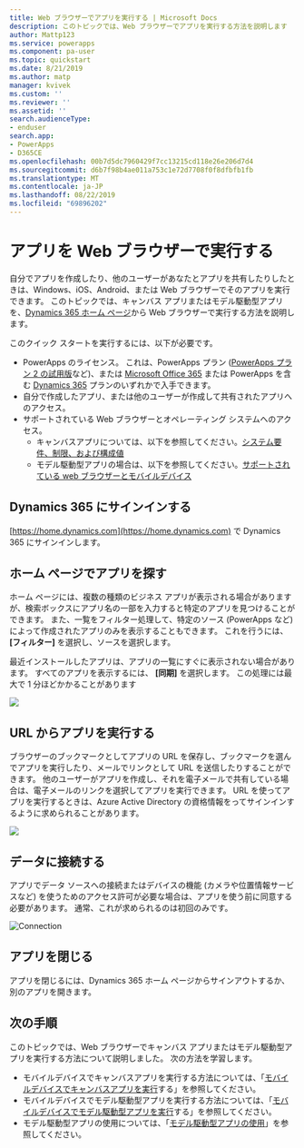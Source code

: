 ```yaml
---
title: Web ブラウザーでアプリを実行する | Microsoft Docs
description: このトピックでは、Web ブラウザーでアプリを実行する方法を説明します
author: Mattp123
ms.service: powerapps
ms.component: pa-user
ms.topic: quickstart
ms.date: 8/21/2019
ms.author: matp
manager: kvivek
ms.custom: ''
ms.reviewer: ''
ms.assetid: ''
search.audienceType:
- enduser
search.app:
- PowerApps
- D365CE
ms.openlocfilehash: 00b7d5dc7960429f7cc13215cd118e26e206d7d4
ms.sourcegitcommit: d6b7f98b4ae011a753c1e72d7708f0f8dfbfb1fb
ms.translationtype: MT
ms.contentlocale: ja-JP
ms.lasthandoff: 08/22/2019
ms.locfileid: "69896202"
---
```

# <a name="run-an-app-in-a-web-browser"></a>アプリを Web ブラウザーで実行する
自分でアプリを作成したり、他のユーザーがあなたとアプリを共有したりしたときは、Windows、iOS、Android、または Web ブラウザーでそのアプリを実行できます。 このトピックでは、キャンバス アプリまたはモデル駆動型アプリを、[Dynamics 365 ホーム ページ](https://home.dynamics.com)から Web ブラウザーで実行する方法を説明します。

このクイック スタートを実行するには、以下が必要です。
- PowerApps のライセンス。 これは、PowerApps プラン ([PowerApps プラン 2 の試用版](https://docs.microsoft.com/powerapps/maker/signup-for-powerapps)など)、または [Microsoft Office 365](https://signup.microsoft.com/Signup?OfferId=467eab54-127b-42d3-b046-3844b860bebf&dl=O365_BUSINESS_PREMIUM&ali=1) または PowerApps を含む [Dynamics 365](https://dynamics.microsoft.com/pricing/) プランのいずれかで入手できます。 
- 自分で作成したアプリ、または他のユーザーが作成して共有されたアプリへのアクセス。
- サポートされている Web ブラウザーとオペレーティング システムへのアクセス。
   - キャンバスアプリについては、以下を参照してください。[システム要件、制限、および構成値](../maker/canvas-apps/limits-and-config.md)
   - モデル駆動型アプリの場合は、以下を参照してください。[サポートされている web ブラウザーとモバイルデバイス](https://docs.microsoft.com/dynamics365/customer-engagement/admin/supported-web-browsers-and-mobile-devices)


## <a name="sign-in-to-dynamics-365"></a>Dynamics 365 にサインインする
[https://home.dynamics.com](https://home.dynamics.com) で Dynamics 365 にサインインします。

## <a name="find-an-app-on-the-home-page"></a>ホーム ページでアプリを探す
ホーム ページには、複数の種類のビジネス アプリが表示される場合がありますが、検索ボックスにアプリ名の一部を入力すると特定のアプリを見つけることができます。 また、一覧をフィルター処理して、特定のソース (PowerApps など) によって作成されたアプリのみを表示することもできます。 これを行うには、 **[フィルター]** を選択し、ソースを選択します。

最近インストールしたアプリは、アプリの一覧にすぐに表示されない場合があります。 すべてのアプリを表示するには、 **[同期]** を選択します。 この処理には最大で 1 分ほどかかることがあります

![](./media/run-app-browser/dynamics-365-home.png)


## <a name="run-an-app-from-a-url"></a>URL からアプリを実行する
ブラウザーのブックマークとしてアプリの URL を保存し、ブックマークを選んでアプリを実行したり、メールでリンクとして URL を送信したりすることができます。 他のユーザーがアプリを作成し、それを電子メールで共有している場合は、電子メールのリンクを選択してアプリを実行できます。 URL を使ってアプリを実行するときは、Azure Active Directory の資格情報をってサインインするように求められることがあります。

![](./media/run-app-browser/web-login.png)

## <a name="connect-to-data"></a>データに接続する
アプリでデータ ソースへの接続またはデバイスの機能 (カメラや位置情報サービスなど) を使うためのアクセス許可が必要な場合は、アプリを使う前に同意する必要があります。 通常、これが求められるのは初回のみです。

![Connection](./media/run-app-browser/app-connection.png)

## <a name="close-an-app"></a>アプリを閉じる
アプリを閉じるには、Dynamics 365 ホーム ページからサインアウトするか、別のアプリを開きます。

## <a name="next-steps"></a>次の手順
このトピックでは、Web ブラウザーでキャンバス アプリまたはモデル駆動型アプリを実行する方法について説明しました。 次の方法を学習します。
- モバイルデバイスでキャンバスアプリを実行する方法については、「[モバイルデバイスでキャンバスアプリを実行](run-app-client.md)する」を参照してください。
- モバイルデバイスでモデル駆動型アプリを実行する方法については、「[モバイルデバイスでモデル駆動型アプリを実行](run-app-client-model-driven.md)する」を参照してください。
- モデル駆動型アプリの使用については、「[モデル駆動型アプリの使用](use-model-driven-apps.md)」を参照してください。

